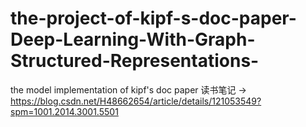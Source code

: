 # the-project-of-kipf-s-doc-paper-Deep-Learning-With-Graph-Structured-Representations-
the model implementation of kipf's doc paper
读书笔记 -> https://blog.csdn.net/H48662654/article/details/121053549?spm=1001.2014.3001.5501
